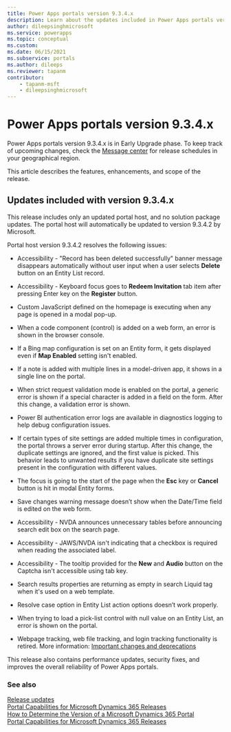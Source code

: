 ```yaml
---
title: Power Apps portals version 9.3.4.x
description: Learn about the updates included in Power Apps portals version 9.3.4.x, including fixes, enhancements, and the scope of the release.
author: dileepsinghmicrosoft
ms.service: powerapps
ms.topic: conceptual
ms.custom: 
ms.date: 06/15/2021
ms.subservice: portals
ms.author: dileeps
ms.reviewer: tapanm
contributor:
    - tapanm-msft
    - dileepsinghmicrosoft
---
```


# Power Apps portals version 9.3.4.x

Power Apps portals version 9.3.4.x is in Early Upgrade phase. To keep track of upcoming changes, check the [Message center](/microsoft-365/admin/manage/message-center) for release schedules in your geographical region.

This article describes the features, enhancements, and scope of the release.

## Updates included with version 9.3.4.x

This release includes only an updated portal host, and no solution package updates. The portal host will automatically be updated to version 9.3.4.2 by Microsoft.

Portal host version 9.3.4.2 resolves the following issues:

- Accessibility - "Record has been deleted successfully" banner message disappears automatically without user input when a user selects **Delete** button on an Entity List record.

- Accessibility - Keyboard focus goes to **Redeem Invitation** tab item after pressing Enter key on the **Register** button.

- Custom JavaScript defined on the homepage is executing when any page is opened in a modal pop-up.

- When a code component (control) is added on a web form, an error is shown in the browser console.

- If a Bing map configuration is set on an Entity form, it gets displayed even if **Map Enabled** setting isn't enabled.

- If a note is added with multiple lines in a model-driven app, it shows in a single line on the portal.

- When strict request validation mode is enabled on the portal, a generic error is shown if a special character is added in a field on the form. After this change, a validation error is shown.

- Power BI authentication error logs are available in diagnostics logging to help debug configuration issues.

- If certain types of site settings are added multiple times in configuration, the portal throws a server error during startup. After this change, the duplicate settings are ignored, and the first value is picked. This behavior leads to unwanted results if you have duplicate site settings present in the configuration with different values.

- The focus is going to the start of the page when the **Esc** key or **Cancel** button is hit in modal Entity forms.

- Save changes warning message doesn’t show when the Date/Time field is edited on the web form.

- Accessibility - NVDA announces unnecessary tables before announcing search edit box on the search page.

- Accessibility - JAWS/NVDA isn't indicating that a checkbox is required when reading the associated label.

- Accessibility - The tooltip provided for the **New** and **Audio** button on the Captcha isn't accessible using tab key.

- Search results properties are returning as empty in search Liquid tag when it's used on a web template.

- Resolve case option in Entity List action options doesn’t work properly.

- When trying to load a pick-list control with null value on an Entity List, an error is shown on the portal.

- Webpage tracking, web file tracking, and login tracking functionality is retired. More information: [Important changes and deprecations](../important-changes-deprecations.md#tracking-for-web-page-web-file-and-login)

This release also contains performance updates, security fixes, and improves the overall reliability of Power Apps portals.

### See also

[Release updates](../release-updates.md) <br>
[Portal Capabilities for Microsoft Dynamics 365 Releases](https://support.microsoft.com/topic/portal-capabilities-for-microsoft-dynamics-365-releases-81f5fcc9-ef72-8b2e-5b4b-29e9840fb5c4) <br>
[How to Determine the Version of a Microsoft Dynamics 365 Portal](https://support.microsoft.com/topic/how-to-determine-the-version-of-a-microsoft-dynamics-365-portal-d2400fdc-b1dd-597b-feab-87abc805325e) <br>
[Portal Capabilities for Microsoft Dynamics 365 Releases](https://support.microsoft.com/topic/portal-capabilities-for-microsoft-dynamics-365-releases-81f5fcc9-ef72-8b2e-5b4b-29e9840fb5c4)

